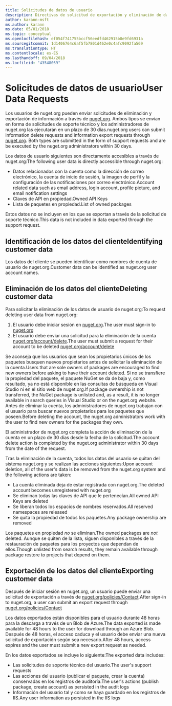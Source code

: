 ```yaml
---
title: Solicitudes de datos de usuario
description: Directivas de solicitud de exportación y eliminación de datos de usuario
author: karann-msft
ms.author: karann
ms.date: 05/01/2018
ms.topic: conceptual
ms.openlocfilehash: ef054f741755bccf56eedfd462915b8e9fd6931a
ms.sourcegitcommit: 1d1406764c6af5fb7801d462e0c4afc9092fa569
ms.translationtype: HT
ms.contentlocale: es-ES
ms.lasthandoff: 09/04/2018
ms.locfileid: "43548059"
---
```

# <a name="user-data-requests"></a><span data-ttu-id="4b131-103">Solicitudes de datos de usuario</span><span class="sxs-lookup"><span data-stu-id="4b131-103">User Data Requests</span></span>

<span data-ttu-id="4b131-104">Los usuarios de nuget.org pueden enviar solicitudes de eliminación y exportación de información a través de [nuget.org](https://www.nuget.org). Ambos tipos se envían en forma de solicitudes de soporte técnico y los administradores de nuget.org las ejecutarán en un plazo de 30 días.</span><span class="sxs-lookup"><span data-stu-id="4b131-104">nuget.org users can submit information delete requests and information export requests through [nuget.org](https://www.nuget.org). Both types are submitted in the form of support requests and are be executed by the nuget.org administrators within 30 days.</span></span>

<span data-ttu-id="4b131-105">Los datos de usuario siguientes son directamente accesibles a través de nuget.org:</span><span class="sxs-lookup"><span data-stu-id="4b131-105">The following user data is directly accessible through nuget.org:</span></span>

* <span data-ttu-id="4b131-106">Datos relacionados con la cuenta como la dirección de correo electrónico, la cuenta de inicio de sesión, la imagen de perfil y la configuración de las notificaciones por correo electrónico.</span><span class="sxs-lookup"><span data-stu-id="4b131-106">Account related data such as email address, login account, profile picture, and email notification settings</span></span>
* <span data-ttu-id="4b131-107">Claves de API en propiedad.</span><span class="sxs-lookup"><span data-stu-id="4b131-107">Owned API Keys</span></span>
* <span data-ttu-id="4b131-108">Lista de paquetes en propiedad.</span><span class="sxs-lookup"><span data-stu-id="4b131-108">List of owned packages</span></span>

<span data-ttu-id="4b131-109">Estos datos no se incluyen en los que se exportan a través de la solicitud de soporte técnico.</span><span class="sxs-lookup"><span data-stu-id="4b131-109">This data is not included in data exported through the support request.</span></span>

## <a name="identifying-customer-data"></a><span data-ttu-id="4b131-110">Identificación de los datos del cliente</span><span class="sxs-lookup"><span data-stu-id="4b131-110">Identifying customer data</span></span>

<span data-ttu-id="4b131-111">Los datos del cliente se pueden identificar como nombres de cuenta de usuario de nuget.org.</span><span class="sxs-lookup"><span data-stu-id="4b131-111">Customer data can be identified as nuget.org user account names.</span></span>

## <a name="deleting-customer-data"></a><span data-ttu-id="4b131-112">Eliminación de los datos del cliente</span><span class="sxs-lookup"><span data-stu-id="4b131-112">Deleting customer data</span></span>

<span data-ttu-id="4b131-113">Para solicitar la eliminación de los datos de usuario de nuget.org:</span><span class="sxs-lookup"><span data-stu-id="4b131-113">To request deleting user data from nuget.org:</span></span>

1. <span data-ttu-id="4b131-114">El usuario debe iniciar sesión en [nuget.org](https://www.nuget.org).</span><span class="sxs-lookup"><span data-stu-id="4b131-114">The user must sign-in to [nuget.org](https://www.nuget.org)</span></span>
1. <span data-ttu-id="4b131-115">El usuario debe enviar una solicitud para la eliminación de la cuenta [nuget.org/account/delete](https://www.nuget.org/account/delete).</span><span class="sxs-lookup"><span data-stu-id="4b131-115">The user must submit a request for their account to be deleted [nuget.org/account/delete](https://www.nuget.org/account/delete)</span></span>

<span data-ttu-id="4b131-116">Se aconseja que los usuarios que sean los propietarios únicos de los paquetes busquen nuevos propietarios antes de solicitar la eliminación de la cuenta.</span><span class="sxs-lookup"><span data-stu-id="4b131-116">Users that are sole owners of packages are encouraged to find new owners before asking to have their account deleted.</span></span> <span data-ttu-id="4b131-117">Si no se transfiere la propiedad del paquete, el paquete NuGet se da de baja y, como resultado, ya no está disponible en las consultas de búsqueda en Visual Studio ni en el sitio web de nuget.org.</span><span class="sxs-lookup"><span data-stu-id="4b131-117">If package ownership is not transferred, the NuGet package is unlisted and, as a result, it is no longer available in search queries in Visual Studio or on the nuget.org website.</span></span> <span data-ttu-id="4b131-118">Antes de eliminar la cuenta, los administradores de nuget.org trabajan con el usuario para buscar nuevos propietarios para los paquetes que poseen.</span><span class="sxs-lookup"><span data-stu-id="4b131-118">Before deleting the account, the nuget.org administrators work with the user to find new owners for the packages they own.</span></span>

<span data-ttu-id="4b131-119">El administrador de nuget.org completa la acción de eliminación de la cuenta en un plazo de 30 días desde la fecha de la solicitud.</span><span class="sxs-lookup"><span data-stu-id="4b131-119">The account delete action is completed by the nuget.org administrator within 30 days from the date of the request.</span></span>

<span data-ttu-id="4b131-120">Tras la eliminación de la cuenta, todos los datos del usuario se quitan del sistema nuget.org y se realizan las acciones siguientes:</span><span class="sxs-lookup"><span data-stu-id="4b131-120">Upon account deletion, all of the user's data is be removed from the nuget.org system and the following actions are taken:</span></span>

* <span data-ttu-id="4b131-121">La cuenta eliminada deja de estar registrada con nuget.org.</span><span class="sxs-lookup"><span data-stu-id="4b131-121">The deleted account becomes unregistered with nuget.org</span></span>
* <span data-ttu-id="4b131-122">Se eliminan todas las claves de API que le pertenecían.</span><span class="sxs-lookup"><span data-stu-id="4b131-122">All owned API Keys are deleted</span></span>
* <span data-ttu-id="4b131-123">Se liberan todos los espacios de nombres reservados.</span><span class="sxs-lookup"><span data-stu-id="4b131-123">All reserved namespaces are released</span></span>
* <span data-ttu-id="4b131-124">Se quita la propiedad de todos los paquetes.</span><span class="sxs-lookup"><span data-stu-id="4b131-124">Any package ownership are removed</span></span>

<span data-ttu-id="4b131-125">Los paquetes en propiedad *no* se eliminan.</span><span class="sxs-lookup"><span data-stu-id="4b131-125">The owned packages are *not* deleted.</span></span> <span data-ttu-id="4b131-126">Aunque se quiten de la lista, siguen disponibles a través de la restauración de paquetes para los proyectos que dependan de ellos.</span><span class="sxs-lookup"><span data-stu-id="4b131-126">Though unlisted from search results, they remain available through package restore to projects that depend on them.</span></span>

## <a name="exporting-customer-data"></a><span data-ttu-id="4b131-127">Exportación de los datos del cliente</span><span class="sxs-lookup"><span data-stu-id="4b131-127">Exporting customer data</span></span>

<span data-ttu-id="4b131-128">Después de iniciar sesión en nuget.org, un usuario puede enviar una solicitud de exportación a través de [nuget.org/policies/Contact](https://www.nuget.org/policies/Contact).</span><span class="sxs-lookup"><span data-stu-id="4b131-128">After sign-in to nuget.org, a user can submit an export request through [nuget.org/policies/Contact](https://www.nuget.org/policies/Contact)</span></span>

<span data-ttu-id="4b131-129">Los datos exportados están disponibles para el usuario durante 48 horas para la descarga a través de un Blob de Azure.</span><span class="sxs-lookup"><span data-stu-id="4b131-129">The data exported is made available for 48 hours to the user for download through an Azure Blob.</span></span> <span data-ttu-id="4b131-130">Después de 48 horas, el acceso caduca y el usuario debe enviar una nueva solicitud de exportación según sea necesario.</span><span class="sxs-lookup"><span data-stu-id="4b131-130">After 48 hours, access expires and the user must submit a new export request as needed.</span></span>

<span data-ttu-id="4b131-131">En los datos exportados se incluye lo siguiente:</span><span class="sxs-lookup"><span data-stu-id="4b131-131">The exported data includes:</span></span>

* <span data-ttu-id="4b131-132">Las solicitudes de soporte técnico del usuario.</span><span class="sxs-lookup"><span data-stu-id="4b131-132">The user's support requests</span></span>
* <span data-ttu-id="4b131-133">Las acciones del usuario (publicar el paquete, crear la cuenta) conservadas en los registros de auditoría.</span><span class="sxs-lookup"><span data-stu-id="4b131-133">The user's actions (publish package, create account) as persisted in the audit logs</span></span>
* <span data-ttu-id="4b131-134">Información del usuario tal y como se haya guardado en los registros de IIS.</span><span class="sxs-lookup"><span data-stu-id="4b131-134">Any user information as persisted in the IIS logs</span></span>
